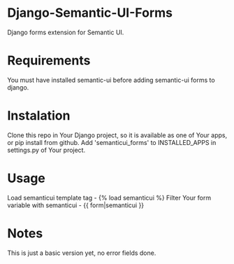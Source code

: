 # Django-Semantic-UI-Forms
Django forms extension for Semantic UI.

# Requirements
You must have installed semantic-ui before adding semantic-ui forms to django.

# Instalation
Clone this repo in Your Django project, so it is available as one of Your apps, or pip install from github.
Add 'semanticui_forms' to INSTALLED_APPS in settings.py of Your project.

# Usage
Load semanticui template tag - {% load semanticui %}
Filter Your form variable with semanticui - {{ form|semanticui }}

# Notes
This is just a basic version yet, no error fields done.
